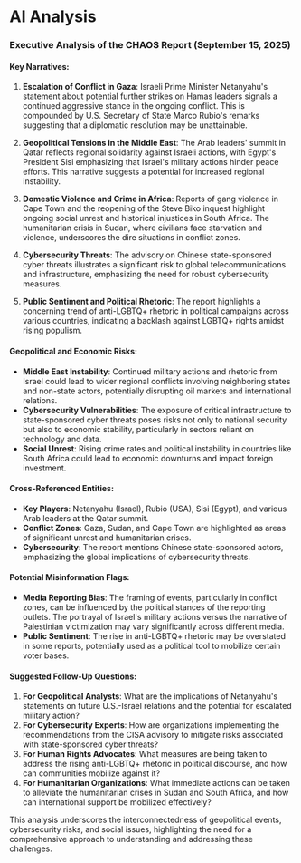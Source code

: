 # AI Analysis

### Executive Analysis of the CHAOS Report (September 15, 2025)

#### Key Narratives:
1. **Escalation of Conflict in Gaza**: Israeli Prime Minister Netanyahu's statement about potential further strikes on Hamas leaders signals a continued aggressive stance in the ongoing conflict. This is compounded by U.S. Secretary of State Marco Rubio's remarks suggesting that a diplomatic resolution may be unattainable.
   
2. **Geopolitical Tensions in the Middle East**: The Arab leaders' summit in Qatar reflects regional solidarity against Israeli actions, with Egypt's President Sisi emphasizing that Israel's military actions hinder peace efforts. This narrative suggests a potential for increased regional instability.

3. **Domestic Violence and Crime in Africa**: Reports of gang violence in Cape Town and the reopening of the Steve Biko inquest highlight ongoing social unrest and historical injustices in South Africa. The humanitarian crisis in Sudan, where civilians face starvation and violence, underscores the dire situations in conflict zones.

4. **Cybersecurity Threats**: The advisory on Chinese state-sponsored cyber threats illustrates a significant risk to global telecommunications and infrastructure, emphasizing the need for robust cybersecurity measures.

5. **Public Sentiment and Political Rhetoric**: The report highlights a concerning trend of anti-LGBTQ+ rhetoric in political campaigns across various countries, indicating a backlash against LGBTQ+ rights amidst rising populism.

#### Geopolitical and Economic Risks:
- **Middle East Instability**: Continued military actions and rhetoric from Israel could lead to wider regional conflicts involving neighboring states and non-state actors, potentially disrupting oil markets and international relations.
- **Cybersecurity Vulnerabilities**: The exposure of critical infrastructure to state-sponsored cyber threats poses risks not only to national security but also to economic stability, particularly in sectors reliant on technology and data.
- **Social Unrest**: Rising crime rates and political instability in countries like South Africa could lead to economic downturns and impact foreign investment.

#### Cross-Referenced Entities:
- **Key Players**: Netanyahu (Israel), Rubio (USA), Sisi (Egypt), and various Arab leaders at the Qatar summit.
- **Conflict Zones**: Gaza, Sudan, and Cape Town are highlighted as areas of significant unrest and humanitarian crises.
- **Cybersecurity**: The report mentions Chinese state-sponsored actors, emphasizing the global implications of cybersecurity threats.

#### Potential Misinformation Flags:
- **Media Reporting Bias**: The framing of events, particularly in conflict zones, can be influenced by the political stances of the reporting outlets. The portrayal of Israel's military actions versus the narrative of Palestinian victimization may vary significantly across different media.
- **Public Sentiment**: The rise in anti-LGBTQ+ rhetoric may be overstated in some reports, potentially used as a political tool to mobilize certain voter bases.

#### Suggested Follow-Up Questions:
1. **For Geopolitical Analysts**: What are the implications of Netanyahu's statements on future U.S.-Israel relations and the potential for escalated military action?
2. **For Cybersecurity Experts**: How are organizations implementing the recommendations from the CISA advisory to mitigate risks associated with state-sponsored cyber threats?
3. **For Human Rights Advocates**: What measures are being taken to address the rising anti-LGBTQ+ rhetoric in political discourse, and how can communities mobilize against it?
4. **For Humanitarian Organizations**: What immediate actions can be taken to alleviate the humanitarian crises in Sudan and South Africa, and how can international support be mobilized effectively?

This analysis underscores the interconnectedness of geopolitical events, cybersecurity risks, and social issues, highlighting the need for a comprehensive approach to understanding and addressing these challenges.

